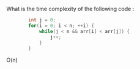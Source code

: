 What is the time complexity of the following code :

```cpp
        int j = 0;
        for(i = 0; i < n; ++i) {
            while(j < n && arr[i] < arr[j]) {
                j++;
            }
        }
```

O(n)
